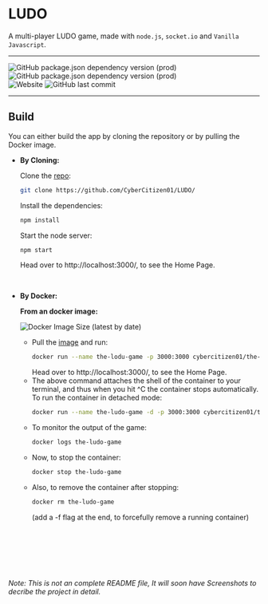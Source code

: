 # LUDO
A multi-player LUDO game, made with `node.js`, `socket.io` and `Vanilla Javascript`.
___
![GitHub package.json dependency version (prod)](https://img.shields.io/badge/dynamic/json?color=green&label=socket.io&query=dependencies[%22socket.io%22]&url=https%3A%2F%2Fraw.githubusercontent.com%2FCyberCitizen01%2FLUDO%2Fmaster%2Fapp%2Fpackage.json&logo=socketdotio&style=flat-square)
![GitHub package.json dependency version (prod)](https://img.shields.io/badge/dynamic/json?color=green&label=express&query=dependencies[%22express%22]&url=https%3A%2F%2Fraw.githubusercontent.com%2FCyberCitizen01%2FLUDO%2Fmaster%2Fapp%2Fpackage.json&logo=express&style=flat-square)<br>
![Website](https://img.shields.io/website?down_color=red&down_message=INACTIVE&label=DEPLOYMENT&logo=heroku&logoColor=green&style=flat-square&up_color=blue&up_message=ACTIVE&url=https%3A%2F%2Fthe-ludo-game.herokuapp.com)
![GitHub last commit](https://img.shields.io/github/last-commit/CyberCitizen01/LUDO?logo=github&style=flat-square)
___
## Build
You can either build the app by cloning the repository or by pulling the Docker image.
- **By Cloning:**

  Clone the [repo](https://github.com/CyberCitizen01/LUDO/):
  ```sh
  git clone https://github.com/CyberCitizen01/LUDO/
  ```
  Install the dependencies:
  ```sh
  npm install
  ```
  Start the node server:
  ```sh
  npm start
  ```
  Head over to http://localhost:3000/, to see the Home Page.
<br>

- **By Docker:**

  **From an docker image:**
  
  ![Docker Image Size (latest by date)](https://img.shields.io/docker/image-size/cybercitizen01/the-ludo-game?logo=docker&style=flat-square)
  
  - Pull the [image](https://hub.docker.com/r/cybercitizen01/the-ludo-game) and run:
    ```sh
    docker run --name the-lodu-game -p 3000:3000 cybercitizen01/the-ludo-game
    ```
    Head over to http://localhost:3000/, to see the Home Page.
  - The above command attaches the shell of the container to your terminal, and thus when you hit ^C the container stops automatically. To run the container in detached mode:
    ```sh
    docker run --name the-ludo-game -d -p 3000:3000 cybercitizen01/the-ludo-game
    ```
  - To monitor the output of the game:
    ```sh
    docker logs the-ludo-game
    ```
  - Now, to stop the container:
    ```sh
    docker stop the-ludo-game
    ```
  - Also, to remove the container after stopping:
    ```sh
    docker rm the-ludo-game
    ```
    (add a -f flag at the end, to forcefully remove a running container)
  
<br>



<br><br><br>
<h6>Note: This is not an complete README file, It will soon have Screenshots to decribe the project in detail. </h6>
